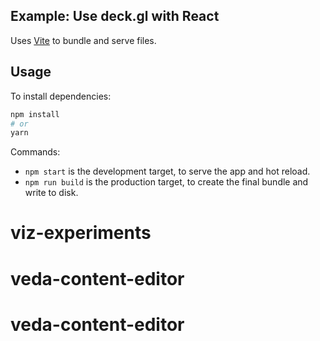 ## Example: Use deck.gl with React

Uses [Vite](https://vitejs.dev/) to bundle and serve files.

## Usage

To install dependencies:

```bash
npm install
# or
yarn
```

Commands:
* `npm start` is the development target, to serve the app and hot reload.
* `npm run build` is the production target, to create the final bundle and write to disk.
# viz-experiments
# veda-content-editor
# veda-content-editor
